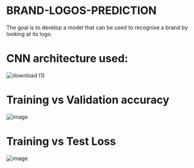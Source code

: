 # BRAND-LOGOS-PREDICTION
The goal is to develop a model that can be used to recognise a brand by looking at its logo.
# CNN architecture used:
![download (1)](https://user-images.githubusercontent.com/56879377/162594334-4c784cf7-d4eb-4d85-bc23-998279dd8b9d.png)
# Training vs Validation accuracy
![image](https://user-images.githubusercontent.com/56879377/162594366-7a0f256b-fe8b-4709-acdc-64fbf80ab33d.png)
# Training vs Test Loss
![image](https://user-images.githubusercontent.com/56879377/162594369-b246cfb7-03de-484e-b273-90f753d1b615.png)
